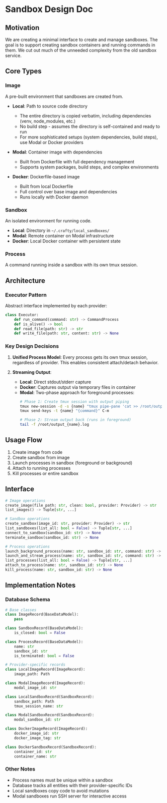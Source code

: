 # Sandbox Design Doc

## Motivation
We are creating a minimal interface to create and manage sandboxes. The goal is to support creating sandbox containers and running commands in them. We cut out much of the unneeded complexity from the old sandbox service.

## Core Types

### Image
A pre-built environment that sandboxes are created from.

- **Local**: Path to source code directory
  - The entire directory is copied verbatim, including dependencies (venv, node_modules, etc.)
  - No build step - assumes the directory is self-contained and ready to run
  - For more sophisticated setups (system dependencies, build steps), use Modal or Docker providers

- **Modal**: Container image with dependencies
  - Built from Dockerfile with full dependency management
  - Supports system packages, build steps, and complex environments

- **Docker**: Dockerfile-based image
  - Built from local Dockerfile
  - Full control over base image and dependencies
  - Runs locally with Docker daemon

### Sandbox
An isolated environment for running code.
- **Local**: Directory in `~/.crafty/local_sandboxes/`
- **Modal**: Remote container on Modal infrastructure
- **Docker**: Local Docker container with persistent state

### Process
A command running inside a sandbox with its own tmux session.

## Architecture

### Executor Pattern
Abstract interface implemented by each provider:
```python
class Executor:
    def run_command(command: str) -> CommandProcess
    def is_alive() -> bool
    def read_file(path: str) -> str
    def write_file(path: str, content: str) -> None
```

### Key Design Decisions

1. **Unified Process Model**: Every process gets its own tmux session, regardless of provider. This enables consistent attach/detach behavior.

3. **Streaming Output**:
   - **Local**: Direct stdout/stderr capture
   - **Docker**: Captures output via temporary files in container
   - **Modal**: Two-phase approach for foreground processes:
     ```bash
     # Phase 1: Create tmux session with output piping
     tmux new-session -d -s {name} "tmux pipe-pane 'cat >> /root/output_{name}.log'; bash"
     tmux send-keys -t {name} "{command}" C-m

     # Phase 2: Stream output back (runs in foreground)
     tail -f /root/output_{name}.log
     ```

## Usage Flow

1. Create image from code
2. Create sandbox from image
3. Launch processes in sandbox (foreground or background)
4. Attach to running processes
5. Kill processes or entire sandbox

## Interface

```python
# Image operations
create_image(file_path: str, clean: bool, provider: Provider) -> str
list_images() -> Tuple[str, ...]

# Sandbox operations
create_sandbox(image_id: str, provider: Provider) -> str
list_sandboxes(list_all: bool = False) -> Tuple[str, ...]
connect_to_sandbox(sandbox_id: str) -> None
terminate_sandbox(sandbox_id: str) -> None

# Process operations
launch_background_process(name: str, sandbox_id: str, command: str) -> None
launch_and_stream_process(name: str, sandbox_id: str, command: str) -> Generator[str, None, None]
list_processes(list_all: bool = False) -> Tuple[str, ...]
attach_to_process(name: str, sandbox_id: str) -> None
kill_process(name: str, sandbox_id: str) -> None
```

## Implementation Notes

### Database Schema

```python
# Base classes
class ImageRecord(BaseDataModel):
    pass

class SandboxRecord(BaseDataModel):
    is_closed: bool = False

class ProcessRecord(BaseDataModel):
    name: str
    sandbox_id: str
    is_terminated: bool = False

# Provider-specific records
class LocalImageRecord(ImageRecord):
    image_path: Path

class ModalImageRecord(ImageRecord):
    modal_image_id: str

class LocalSandboxRecord(SandboxRecord):
    sandbox_path: Path
    tmux_session_name: str

class ModalSandboxRecord(SandboxRecord):
    modal_sandbox_id: str

class DockerImageRecord(ImageRecord):
    docker_image_id: str
    docker_image_tag: str

class DockerSandboxRecord(SandboxRecord):
    container_id: str
    container_name: str
```

### Other Notes

- Process names must be unique within a sandbox
- Database tracks all entities with their provider-specific IDs
- Local sandboxes copy code to avoid mutations
- Modal sandboxes run SSH server for interactive access
